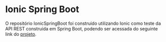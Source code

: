 # Ionic Spring Boot

O repositório IonicSpringBoot foi construido utilizando Ionic como teste da API REST construida em Spring Boot, podendo ser acessada do seguinte link do [projeto](https://github.com/leosena21/Java_Spring_Boot_JPA).
